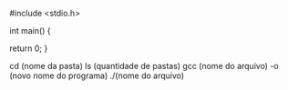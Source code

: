 #include <stdio.h>

int main() {

  return 0;
}

cd (nome da pasta)
ls (quantidade de pastas)
gcc (nome do arquivo) -o (novo nome do programa)
./(nome do arquivo)
